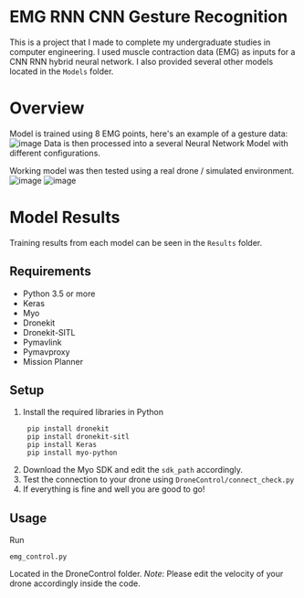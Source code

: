 # EMG RNN CNN Gesture Recognition

This is a project that I made to complete my undergraduate studies in computer engineering. I used muscle contraction data (EMG) as inputs for a CNN RNN hybrid neural network. I also provided several other models located in the `Models` folder.

# Overview

Model is trained using 8 EMG points, here's an example of a gesture data:
![image](https://user-images.githubusercontent.com/21309983/113470789-53f29c00-9482-11eb-935b-0edf120aeb8b.png)
Data is then processed into a several Neural Network Model with different configurations.

Working model was then tested using a real drone / simulated environment.
![image](https://user-images.githubusercontent.com/21309983/113470829-9ddb8200-9482-11eb-96e3-609265fd06a9.png)
![image](https://user-images.githubusercontent.com/21309983/113470834-a59b2680-9482-11eb-854d-4763c5e62118.png)



# Model Results

Training results from each model can be seen in the `Results` folder.

## Requirements

- Python 3.5 or more
- Keras
- Myo
- Dronekit
- Dronekit-SITL
- Pymavlink
- Pymavproxy
- Mission Planner

## Setup

1. Install the required libraries in Python
   ```
    pip install dronekit
    pip install dronekit-sitl
    pip install Keras
    pip install myo-python
   ```
2. Download the Myo SDK and edit the `sdk_path` accordingly.
3. Test the connection to your drone using `DroneControl/connect_check.py`
4. If everything is fine and well you are good to go!

## Usage
Run
```
emg_control.py
```
Located in the DroneControl folder.
*Note*: Please edit the velocity of your drone accordingly inside the code.
